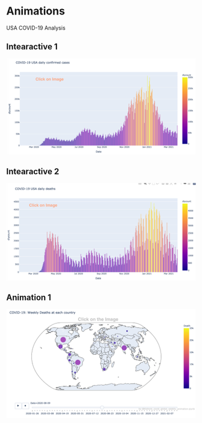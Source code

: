 # Animations
USA COVID-19 Analysis

## Intearactive 1
[<img src="https://github.com/Kishore1818/Animations/blob/4988bcc9acfeb0f4ec1134fb4284ecccf36e7bf0/USA_covid/sample_pics/Covid_confirmed_dailybars_USA_sample.png">](https://kishore1818.github.io/Animations/USA_covid/covid_confirmed_dailybars_USA.html)

## Intearactive 2
[<img src="https://github.com/Kishore1818/Animations/blob/8c5870c577fa30231300ff7ed7ad39c74aa09fba/USA_covid/sample_pics/covid_deaths_dailybars_USA.png">](https://kishore1818.github.io/Animations/USA_covid/covid_deaths_dailybars_USA.html)

## Animation 1
[<img src="https://github.com/Kishore1818/Animations/blob/1b1ae2ff291931874fff6872c3a15cd16d3750a9/pictures/Global_weekly_deaths_sample.png">](https://kishore1818.github.io/Animations/covid_global_weekly_deaths_animation.html)
